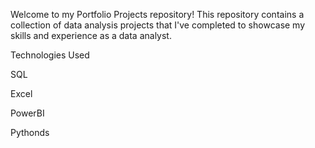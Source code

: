 Welcome to my Portfolio Projects repository! This repository contains a collection of data analysis projects that I've completed to showcase my skills and experience as a data analyst.

Technologies Used

SQL
	
Excel

PowerBI

Pythonds
